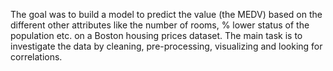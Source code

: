 The goal was to build a model to predict the value (the MEDV) based on the different other attributes like the number of rooms, % lower status of the population etc. on a Boston housing prices dataset. The main task is to investigate the data by cleaning, pre-processing, visualizing and looking for correlations.  